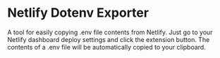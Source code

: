 # Netlify Dotenv Exporter

A tool for easily copying .env file contents from Netlify. Just go to your Netlify dashboard deploy settings and click the extension button. The contents of a .env file will be automatically copied to your clipboard.